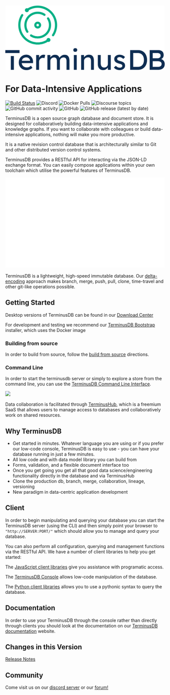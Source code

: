 ![](https://github.com/terminusdb/terminusdb-web-assets/blob/master/images/main_lockup.png)

# For Data-Intensive Applications

[![Build Status](https://github.com/terminusdb/terminusdb/workflows/Publish/badge.svg?branch=master)](https://travis-ci.com/terminusdb/terminusdb-server) ![Discord](https://img.shields.io/discord/689805612053168129?label=Discord&logo=Discord&style=plastic) ![Docker Pulls](https://img.shields.io/docker/pulls/terminusdb/terminusdb-server?logo=Docker&style=plastic) ![Discourse topics](https://img.shields.io/discourse/topics?color=yellow&logo=Discourse&server=https%3A%2F%2Fdiscuss.terminusdb.com%2F&style=plastic) ![GitHub commit activity](https://img.shields.io/github/commit-activity/m/terminusdb/terminusdb?color=orange&logo=GitHub&style=plastic) ![GitHub](https://img.shields.io/github/license/terminusdb/terminusdb?color=pink&logo=apache&style=plastic) ![GitHub release (latest by date)](https://img.shields.io/github/v/release/terminusdb/terminusdb?color=purple&style=plastic)


TerminusDB is a open source graph database and document store. It is designed for collaboratively building data-intensive applications and knowledge graphs. If you want to collaborate with colleagues or build data-intensive applications, nothing will make you more productive. 

It is a native revision control database that is architecturally similar to Git and other distributed version control systems. 

TerminusDB provides a RESTful API for interacting via the JSON-LD exchange format. You can easily compose applications within your own toolchain which utilise the powerful features of TerminusDB.


![](https://github.com/terminusdb/terminusdb-web-assets/blob/master/images/Git%20for%20GitHub-480p-210108.gif)


TerminusDB is a lightweight, high-speed immutable database. Our [delta-encoding](docs/whitepaper/terminusdb.pdf) approach makes branch, merge, push, pull, clone, time-travel and other git-like operations possible.

## Getting Started

Desktop versions of TerminusDB can be found in our [Download Center](https://terminusdb.com/hub/download)

For development and testing we recommend our [TerminusDB Bootstrap](https://github.com/terminusdb/terminusdb-bootstrap) installer, which uses the Docker image

### Building from source

In order to build from source, follow the [build from source](docs/BUILD.md) directions.

### Command Line

In order to start the terminusdb server or simply to explore a store
from the command line, you can use the [TerminusDB Command Line
Interface](docs/CLI.md).

![](https://github.com/terminusdb/terminusdb-web-assets/blob/master/images/CLI.gif)




Data collaboration is facilitated through [TerminusHub](https://terminusdb.com/hub), which is a freemium SaaS that allows users to manage access to databases and collaboratively work on shared resources. 



## Why TerminusDB


* Get started in minutes. Whatever language you are using or if you prefer our low-code console, TerminusDB is easy to use - you can have your database running in just a few minutes.
* All low code and with data model library you can build from
* Forms, validation, and a flexible document interface too
* Once you get going you get all that good data science/engineering functionality directly in the database and via TerminusHub 
* Clone the production db, branch, merge, collaboration, lineage, versioning 
* New paradigm in data-centric application development


## Client

In order to begin manipulating and querying your database you can
start the TerminusDB server (using the CLI) and then simply point your
browser to `"http://SERVER:PORT/"` which should allow you to manage
and query your database.

You can also perform all configuration, querying and management
functions via the RESTful API. We have a number of client libraries to
help you get started:

The [JavaScript client libraries](https://github.com/terminusdb/terminusdb-client) give you
assistance with programatic access.

The [TerminusDB Console](https://github.com/terminusdb/terminusdb-dashboard) allows low-code manipulation of the database.

The [Python client libraries](https://github.com/terminusdb/terminusdb-client-python) allows
you to use a pythonic syntax to query the database.

## Documentation

In order to use your TerminusDB through the console rather than
directly through clients you should look at the documentation on our
[TerminusDB documentation](https://terminusdb.com/documentation/) website.

## Changes in this Version

[Release Notes](RELEASE_NOTES.md)

## Community

Come visit us on our [discord server](https://discord.gg/yTJKAma)
or our [forum!](https://discuss.terminusdb.com)





